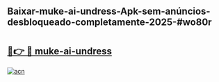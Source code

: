 ## Baixar-muke-ai-undress-Apk-sem-anúncios-desbloqueado-completamente-2025-#wo80r

# <h2><a href="https://ainizakaria.my?title=muke-ai-undress&ref=22M">🔗👉 🔴 muke-ai-undress</a></h2>

[![acn](https://github.com/user-attachments/assets/0f9c940e-d8b0-45ae-aac7-cd30a18b3e1c)](https://ainizakaria.my?title=muke-ai-undress&ref=22M)

